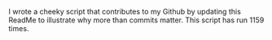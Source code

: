 I wrote a cheeky script that contributes to my Github by updating this ReadMe to illustrate why more than commits matter. This script has run 1159 times.